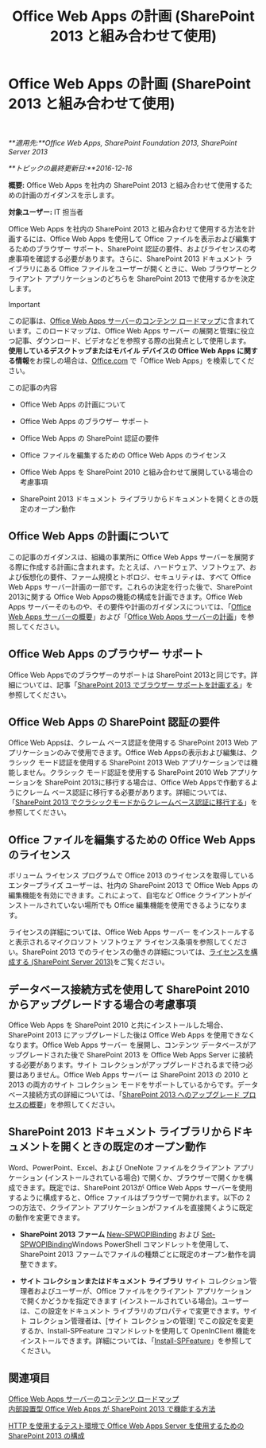 ﻿---
title: Office Web Apps の計画 (SharePoint 2013 と組み合わせて使用)
TOCTitle: Office Web Apps の計画
ms:assetid: 3bd0a617-5f12-4a7e-bb75-b15c86c7e504
ms:mtpsurl: https://technet.microsoft.com/ja-jp/library/Ff431682(v=office.15)
ms:contentKeyID: 48796422
ms.date: 12/18/2017
mtps_version: v=office.15
ms.translationtype: HT
---

# Office Web Apps の計画 (SharePoint 2013 と組み合わせて使用)

 

_**適用先:**Office Web Apps, SharePoint Foundation 2013, SharePoint Server 2013_

_**トピックの最終更新日:**2016-12-16_

**概要:** Office Web Apps を社内の SharePoint 2013 と組み合わせて使用するための計画のガイダンスを示します。

**対象ユーザー:** IT 担当者

Office Web Apps を社内の SharePoint 2013 と組み合わせて使用する方法を計画するには、Office Web Apps を使用して Office ファイルを表示および編集するためのブラウザー サポート、SharePoint 認証の要件、およびライセンスの考慮事項を確認する必要があります。さらに、SharePoint 2013 ドキュメント ライブラリにある Office ファイルをユーザーが開くときに、Web ブラウザーとクライアント アプリケーションのどちらを SharePoint 2013 で使用するかを決定します。


> [!IMPORTANT]
> この記事は、<A href="content-roadmap-for-office-web-apps-server.md">Office Web Apps サーバーのコンテンツ ロードマップ</A>に含まれています。このロードマップは、Office Web Apps サーバー の展開と管理に役立つ記事、ダウンロード、ビデオなどを参照する際の出発点として使用します。<BR><STRONG>使用しているデスクトップまたはモバイル デバイスの Office Web Apps に関する情報</STRONG>をお探しの場合は、<A href="http://go.microsoft.com/fwlink/p/?linkid=324961">Office.com</A> で「Office Web Apps」を検索してください。



この記事の内容

  - Office Web Apps の計画について

  - Office Web Apps のブラウザー サポート

  - Office Web Apps の SharePoint 認証の要件

  - Office ファイルを編集するための Office Web Apps のライセンス

  - Office Web Apps を SharePoint 2010 と組み合わせて展開している場合の考慮事項

  - SharePoint 2013 ドキュメント ライブラリからドキュメントを開くときの既定のオープン動作

## Office Web Apps の計画について

この記事のガイダンスは、組織の事業所に Office Web Apps サーバーを展開する際に作成する計画に含まれます。たとえば、ハードウェア、ソフトウェア、および仮想化の要件、ファーム規模とトポロジ、セキュリティは、すべて Office Web Apps サーバー計画の一部です。これらの決定を行った後で、SharePoint 2013に関する Office Web Appsの機能の構成を計画できます。Office Web Apps サーバーそのものや、その要件や計画のガイダンスについては、「[Office Web Apps サーバーの概要](office-web-apps-server-overview.md)」および「[Office Web Apps サーバーの計画](plan-office-web-apps-server.md)」を参照してください。

## Office Web Apps のブラウザー サポート

Office Web Appsでのブラウザーのサポートは SharePoint 2013と同じです。詳細については、記事「[SharePoint 2013 でブラウザー サポートを計画する](https://technet.microsoft.com/ja-jp/library/cc263526\(v=office.15\))」を参照してください。

## Office Web Apps の SharePoint 認証の要件

Office Web Appsは、クレーム ベース認証を使用する SharePoint 2013 Web アプリケーションのみで使用できます。Office Web Appsの表示および編集は、クラシック モード認証を使用する SharePoint 2013 Web アプリケーションでは機能しません。クラシック モード認証を使用する SharePoint 2010 Web アプリケーションを SharePoint 2013に移行する場合は、Office Web Appsで作動するようにクレーム ベース認証に移行する必要があります。詳細については、「[SharePoint 2013 でクラシックモードからクレームベース認証に移行する](https://technet.microsoft.com/ja-jp/library/gg251985\(v=office.15\))」を参照してください。

## Office ファイルを編集するための Office Web Apps のライセンス

ボリューム ライセンス プログラムで Office 2013 のライセンスを取得しているエンタープライズ ユーザーは、社内の SharePoint 2013 で Office Web Apps の編集機能を有効にできます。これによって、自宅など Office クライアントがインストールされていない場所でも Office 編集機能を使用できるようになります。

ライセンスの詳細については、Office Web Apps サーバー をインストールすると表示されるマイクロソフト ソフトウェア ライセンス条項を参照してください。SharePoint 2013 でのライセンスの働きの詳細については、[ライセンスを構成する (SharePoint Server 2013)](https://technet.microsoft.com/ja-jp/library/jj219627\(v=office.15\))をご覧ください。

## データベース接続方式を使用して SharePoint 2010 からアップグレードする場合の考慮事項

Office Web Apps を SharePoint 2010 と共にインストールした場合、SharePoint 2013 にアップグレードした後は Office Web Apps を使用できなくなります。Office Web Apps サーバー を展開し、コンテンツ データベースがアップグレードされた後で SharePoint 2013 を Office Web Apps Server に接続する必要があります。サイト コレクションがアップグレードされるまで待つ必要はありません。Office Web Apps サーバー は SharePoint 2013 の 2010 と 2013 の両方のサイト コレクション モードをサポートしているからです。データベース接続方式の詳細については、「[SharePoint 2013 へのアップグレード プロセスの概要](https://technet.microsoft.com/ja-jp/library/cc262483\(v=office.15\))」を参照してください。

## SharePoint 2013 ドキュメント ライブラリからドキュメントを開くときの既定のオープン動作

Word、PowerPoint、Excel、および OneNote ファイルをクライアント アプリケーション (インストールされている場合) で開くか、ブラウザーで開くかを構成できます。既定では、SharePoint 2013が Office Web Apps サーバーを使用するように構成すると、Office ファイルはブラウザーで開かれます。以下の 2 つの方法で、クライアント アプリケーションがファイルを直接開くように既定の動作を変更できます。

  - **SharePoint 2013 ファーム** [New-SPWOPIBinding](https://docs.microsoft.com/en-us/powershell/module/sharepoint-server/New-SPWOPIBinding?view=sharepoint-ps) および [Set-SPWOPIBinding](https://docs.microsoft.com/en-us/powershell/module/sharepoint-server/Set-SPWOPIBinding?view=sharepoint-ps)Windows PowerShell コマンドレットを使用して、SharePoint 2013 ファームでファイルの種類ごとに既定のオープン動作を調整できます。

  - **サイト コレクションまたはドキュメント ライブラリ** サイト コレクション管理者およびユーザーが、Office ファイルをクライアント アプリケーションで開くかどうかを指定できます (インストールされている場合)。ユーザーは、この設定をドキュメント ライブラリのプロパティで変更できます。サイト コレクション管理者は、\[サイト コレクションの管理\] でこの設定を変更するか、Install-SPFeature コマンドレットを使用して OpenInClient 機能をインストールできます。詳細については、「[Install-SPFeature](https://technet.microsoft.com/ja-jp/library/ff607825\(v=office.15\))」を参照してください。

## 関連項目


[Office Web Apps サーバーのコンテンツ ロードマップ](content-roadmap-for-office-web-apps-server.md)  
[内部設置型 Office Web Apps が SharePoint 2013 で機能する方法](how-office-web-apps-work-on-premises-with-sharepoint-2013.md)  


[HTTP を使用するテスト環境で Office Web Apps Server を使用するための SharePoint 2013 の構成](configure-office-web-apps-for-sharepoint-2013.md)  
  

[](how-office-web-apps-work-on-premises-with-sharepoint-2013.md)

